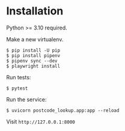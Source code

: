 # Installation

Python >= 3.10 required.

Make a new virtualenv.

```shell
$ pip install -U pip
$ pip install pipenv
$ pipenv sync --dev
$ playwright install
```

Run tests:

```shell
$ pytest
```

Run the service:

```shell
$ uvicorn postcode_lookup.app:app --reload
```

Visit `http://127.0.0.1:8000`
